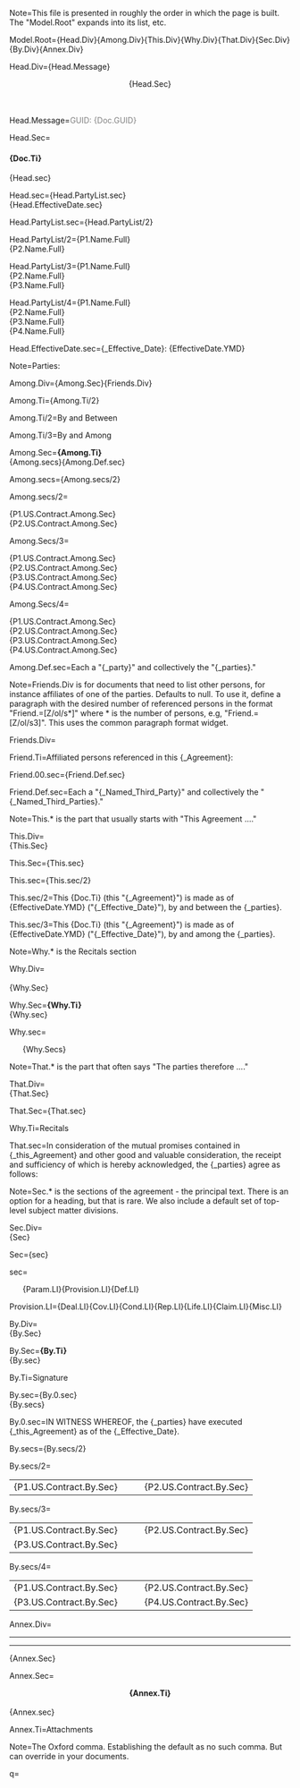 Note=This file is presented in roughly the order in which the page is built.  The "Model.Root" expands into its list, etc.

Model.Root={Head.Div}{Among.Div}{This.Div}{Why.Div}{That.Div}{Sec.Div}{By.Div}{Annex.Div}

Head.Div={Head.Message}<center>{Head.Sec}</center><br><br>

Head.Message=<font color="grey">GUID: {Doc.GUID}</font>

Head.Sec=<h4>{Doc.Ti}</h4>{Head.sec}

Head.sec={Head.PartyList.sec}<br>{Head.EffectiveDate.sec}

Head.PartyList.sec={Head.PartyList/2}

Head.PartyList/2={P1.Name.Full}<br>{P2.Name.Full}

Head.PartyList/3={P1.Name.Full}<br>{P2.Name.Full}<br>{P3.Name.Full}

Head.PartyList/4={P1.Name.Full}<br>{P2.Name.Full}<br>{P3.Name.Full}<br>{P4.Name.Full}

Head.EffectiveDate.sec={_Effective_Date}: {EffectiveDate.YMD}

Note=Parties:

Among.Div={Among.Sec}{Friends.Div}<br>

Among.Ti={Among.Ti/2}

Among.Ti/2=By and Between

Among.Ti/3=By and Among

Among.Sec=<b>{Among.Ti}</b><br>{Among.secs}{Among.Def.sec}

Among.secs={Among.secs/2}

Among.secs/2=<ul type="none" style="padding-left: 0"><li>{P1.US.Contract.Among.Sec}</li><li>{P2.US.Contract.Among.Sec}</li></ul>

Among.Secs/3=<ul type="none" style="padding-left: 0"><li>{P1.US.Contract.Among.Sec}</li><li>{P2.US.Contract.Among.Sec}</li><li>{P3.US.Contract.Among.Sec}</li><li>{P4.US.Contract.Among.Sec}</li></ul>

Among.Secs/4=<ul type="none" style="padding-left: 0"><li>{P1.US.Contract.Among.Sec}</li><li>{P2.US.Contract.Among.Sec}</li><li>{P3.US.Contract.Among.Sec}</li><li>{P4.US.Contract.Among.Sec}</li></ul>

Among.Def.sec=Each a "{_party}" and collectively the "{_parties}."

Note=Friends.Div is for documents that need to list other persons, for instance affiliates of one of the parties.  Defaults to null.  To use it, define a paragraph with the desired number of referenced persons in the format "Friend.=[Z/ol/s*]" where * is the number of persons, e.g, "Friend.=[Z/ol/s3]".  This uses the common paragraph format widget.

Friends.Div=</i>

Friend.Ti=Affiliated persons referenced in this {_Agreement}:

Friend.00.sec={Friend.Def.sec}

Friend.Def.sec=Each a "{_Named_Third_Party}" and collectively the "{_Named_Third_Parties}."

Note=This.* is the part that usually starts with "This Agreement ...."

This.Div=<br>{This.Sec}<br>

This.Sec={This.sec}

This.sec={This.sec/2}

This.sec/2=This {Doc.Ti} (this "{_Agreement}") is made as of {EffectiveDate.YMD} ("{_Effective_Date}"), by and between the {_parties}.

This.sec/3=This {Doc.Ti} (this "{_Agreement}") is made as of {EffectiveDate.YMD} ("{_Effective_Date}"), by and among the {_parties}.


Note=Why.* is the Recitals section

Why.Div=<br><br>{Why.Sec}

Why.Sec=<b>{Why.Ti}</b><br>{Why.sec}

Why.sec=<ul type="none"><li>{Why.Secs}</li></ul>

Note=That.* is the part that often says "The parties therefore ...."
 
That.Div=<br>{That.Sec}<br>

That.Sec={That.sec}


Why.Ti=Recitals

That.sec=In consideration of the mutual promises contained in {_this_Agreement} and other good and valuable consideration, the receipt and sufficiency of which is hereby acknowledged, the {_parties} agree as follows:

Note=Sec.* is the sections of the agreement - the principal text.  There is an option for a heading, but that is rare.  We also include a default set of top-level subject matter divisions.

Sec.Div=<br>{Sec}<br>

Sec={sec}

sec=<ol>{Param.LI}{Provision.LI}{Def.LI}</ol>

Provision.LI={Deal.LI}{Cov.LI}{Cond.LI}{Rep.LI}{Life.LI}{Claim.LI}{Misc.LI}

By.Div=<br>{By.Sec}<br>

By.Sec=<b>{By.Ti}</b><br>{By.sec}

By.Ti=Signature

By.sec={By.0.sec}<br>{By.secs}

By.0.sec=IN WITNESS WHEREOF, the {_parties} have executed {_this_Agreement} as of the {_Effective_Date}.

By.secs={By.secs/2}

By.secs/2=<table><tr><td valign=top>{P1.US.Contract.By.Sec}</td><td valign=top>   </td><td valign=top>{P2.US.Contract.By.Sec}</td></tr></table>

By.secs/3=<table><tr><td valign=top>{P1.US.Contract.By.Sec}</td><td valign=top>   </td><td valign=top>{P2.US.Contract.By.Sec}</td></tr><tr><td valign=top>{P3.US.Contract.By.Sec}</td><td valign=top>   </td><td valign=top></td></tr></table>

By.secs/4=<table><tr><td valign=top>{P1.US.Contract.By.Sec}</td><td valign=top>   </td><td valign=top>{P2.US.Contract.By.Sec}</td></tr><tr><td valign=top>{P3.US.Contract.By.Sec}</td><td valign=top>   </td><td valign=top>{P4.US.Contract.By.Sec}</td></tr></table>
 
Annex.Div=<hr><hr>{Annex.Sec}

Annex.Sec=<b><center>{Annex.Ti}</center></b><br>{Annex.sec}

Annex.Ti=Attachments

Note=The Oxford comma.  Establishing the default as no such comma.  But can override in your documents.

q=</i>